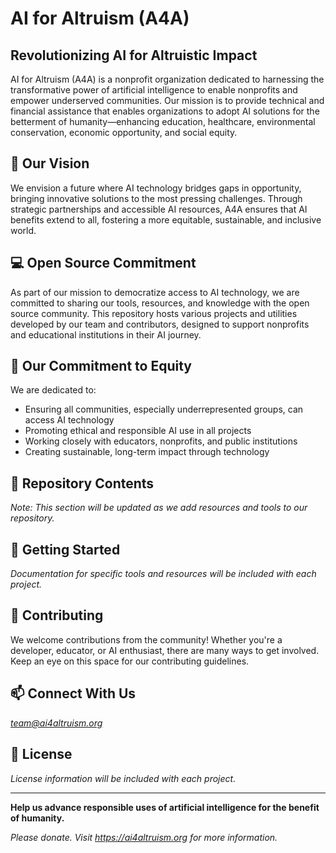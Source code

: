 # AI for Altruism (A4A)

## Revolutionizing AI for Altruistic Impact

AI for Altruism (A4A) is a nonprofit organization dedicated to harnessing the transformative power of artificial intelligence to enable nonprofits and empower underserved communities. Our mission is to provide technical and financial assistance that enables organizations to adopt AI solutions for the betterment of humanity—enhancing education, healthcare, environmental conservation, economic opportunity, and social equity.

## 🌟 Our Vision

We envision a future where AI technology bridges gaps in opportunity, bringing innovative solutions to the most pressing challenges. Through strategic partnerships and accessible AI resources, A4A ensures that AI benefits extend to all, fostering a more equitable, sustainable, and inclusive world.

## 💻 Open Source Commitment

As part of our mission to democratize access to AI technology, we are committed to sharing our tools, resources, and knowledge with the open source community. This repository hosts various projects and utilities developed by our team and contributors, designed to support nonprofits and educational institutions in their AI journey.

## 🌱 Our Commitment to Equity

We are dedicated to:
- Ensuring all communities, especially underrepresented groups, can access AI technology
- Promoting ethical and responsible AI use in all projects
- Working closely with educators, nonprofits, and public institutions
- Creating sustainable, long-term impact through technology

## 🤖 Repository Contents

*Note: This section will be updated as we add resources and tools to our repository.*

## 📖 Getting Started

*Documentation for specific tools and resources will be included with each project.*

## 🤝 Contributing

We welcome contributions from the community! Whether you're a developer, educator, or AI enthusiast, there are many ways to get involved. Keep an eye on this space for our contributing guidelines.

## 📫 Connect With Us

*team@ai4altruism.org*

## 📜 License

*License information will be included with each project.*

---

**Help us advance responsible uses of artificial intelligence for the benefit of humanity.**

*Please donate.  Visit https://ai4altruism.org for more information.*
